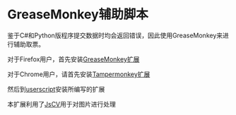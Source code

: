 GreaseMonkey辅助脚本
====================

鉴于C#和Python版程序提交数据时均会返回错误，因此使用GreaseMonkey来进行辅助取票。

对于Firefox用户，首先安装[GreaseMonkey扩展](https://addons.mozilla.org/zh-cn/firefox/addon/greasemonkey)

对于Chrome用户，请首先安装[Tampermonkey扩展](https://chrome.google.com/webstore/detail/tampermonkey/dhdgffkkebhmkfjojejmpbldmpobfkfo)

然后到[userscript](http://userscripts.org/scripts/show/175652)安装所编写的扩展

本扩展利用了[JsCV](https://github.com/miniflycn/JsCV)用于对图片进行处理
